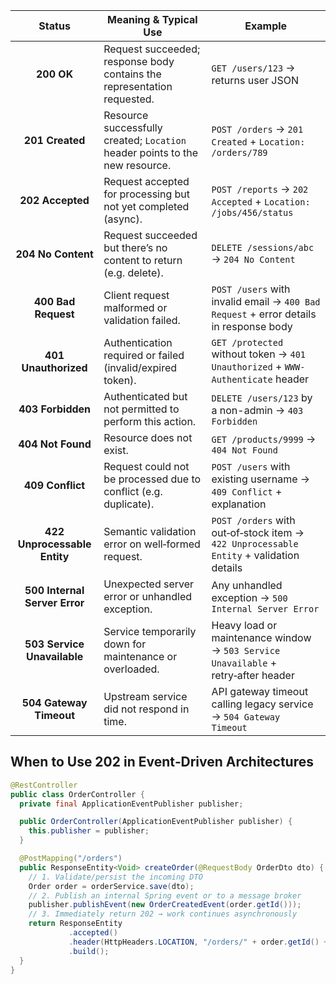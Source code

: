 


|             Status            | Meaning & Typical Use                                                        | Example                                                                                 |
| :---------------------------: | ---------------------------------------------------------------------------- | --------------------------------------------------------------------------------------- |
|           **200 OK**          | Request succeeded; response body contains the representation requested.      | `GET /users/123` → returns user JSON                                                    |
|        **201 Created**        | Resource successfully created; `Location` header points to the new resource. | `POST /orders` → `201 Created` + `Location: /orders/789`                                |
|        **202 Accepted**       | Request accepted for processing but not yet completed (async).               | `POST /reports` → `202 Accepted` + `Location: /jobs/456/status`                         |
|       **204 No Content**      | Request succeeded but there’s no content to return (e.g. delete).            | `DELETE /sessions/abc` → `204 No Content`                                               |
|      **400 Bad Request**      | Client request malformed or validation failed.                               | `POST /users` with invalid email → `400 Bad Request` + error details in response body   |
|      **401 Unauthorized**     | Authentication required or failed (invalid/expired token).                   | `GET /protected` without token → `401 Unauthorized` + `WWW-Authenticate` header         |
|       **403 Forbidden**       | Authenticated but not permitted to perform this action.                      | `DELETE /users/123` by a non-admin → `403 Forbidden`                                    |
|       **404 Not Found**       | Resource does not exist.                                                     | `GET /products/9999` → `404 Not Found`                                                  |
|        **409 Conflict**       | Request could not be processed due to conflict (e.g. duplicate).             | `POST /users` with existing username → `409 Conflict` + explanation                     |
|  **422 Unprocessable Entity** | Semantic validation error on well‑formed request.                            | `POST /orders` with out‑of‑stock item → `422 Unprocessable Entity` + validation details |
| **500 Internal Server Error** | Unexpected server error or unhandled exception.                              | Any unhandled exception → `500 Internal Server Error`                                   |
|  **503 Service Unavailable**  | Service temporarily down for maintenance or overloaded.                      | Heavy load or maintenance window → `503 Service Unavailable` + retry‑after header       |
|    **504 Gateway Timeout**    | Upstream service did not respond in time.                                    | API gateway timeout calling legacy service → `504 Gateway Timeout`                      |



## When to Use 202 in Event‑Driven Architectures

```java
@RestController
public class OrderController {
  private final ApplicationEventPublisher publisher;

  public OrderController(ApplicationEventPublisher publisher) {
    this.publisher = publisher;
  }

  @PostMapping("/orders")
  public ResponseEntity<Void> createOrder(@RequestBody OrderDto dto) {
    // 1. Validate/persist the incoming DTO
    Order order = orderService.save(dto);
    // 2. Publish an internal Spring event or to a message broker
    publisher.publishEvent(new OrderCreatedEvent(order.getId()));
    // 3. Immediately return 202 → work continues asynchronously
    return ResponseEntity
             .accepted()
             .header(HttpHeaders.LOCATION, "/orders/" + order.getId() + "/status")
             .build();
  }
}


```
